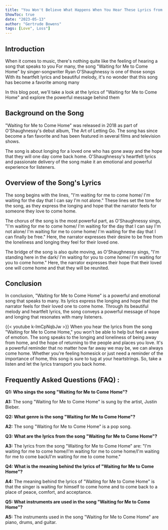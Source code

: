 ```yaml
---
title: "You Won't Believe What Happens When You Hear These Lyrics from 'Waiting for Me to Come Home'!"
ShowToc: true 
date: "2023-05-13"
author: "Gertrude Bowens" 
tags: [Love", Loss"]
---
```

## Introduction

When it comes to music, there's nothing quite like the feeling of hearing a song that speaks to you For many, the song "Waiting for Me to Come Home" by singer-songwriter Ryan O'Shaughnessy is one of those songs With its heartfelt lyrics and beautiful melody, it's no wonder that this song has become a favorite among many

In this blog post, we'll take a look at the lyrics of "Waiting for Me to Come Home" and explore the powerful message behind them 

## Background on the Song

"Waiting for Me to Come Home" was released in 2018 as part of O'Shaughnessy's debut album, The Art of Letting Go. The song has since become a fan favorite and has been featured in several films and television shows.

The song is about longing for a loved one who has gone away and the hope that they will one day come back home. O'Shaughnessy's heartfelt lyrics and passionate delivery of the song make it an emotional and powerful experience for listeners.

## Overview of the Song's Lyrics

The song begins with the lines, "I'm waiting for me to come home/ I'm waiting for the day that I can say I'm not alone." These lines set the tone for the song, as they express the longing and hope that the narrator feels for someone they love to come home.

The chorus of the song is the most powerful part, as O'Shaughnessy sings, "I'm waiting for me to come home/ I'm waiting for the day that I can say I'm not alone/ I'm waiting for me to come home/ I'm waiting for the day that I can finally be free." Here, the narrator expresses their desire to be free from the loneliness and longing they feel for their loved one.

The bridge of the song is also quite moving, as O'Shaughnessy sings, "I'm standing here in the dark/ I'm waiting for you to come home/ I'm waiting for you to come home." Here, the narrator expresses their hope that their loved one will come home and that they will be reunited.

## Conclusion

In conclusion, "Waiting for Me to Come Home" is a powerful and emotional song that speaks to many. Its lyrics express the longing and hope that the narrator feels for their loved one to come home. Through its beautiful melody and heartfelt lyrics, the song conveys a powerful message of hope and longing that resonates with many listeners.

{{< youtube k-ImCpNqbJw >}} 
When you hear the lyrics from the song "Waiting for Me to Come Home," you won't be able to help but feel a wave of emotion. The song speaks to the longing and loneliness of being away from home, and the hope of returning to the people and places you love. It's a powerful reminder that no matter how far away we may be, we can always come home. Whether you're feeling homesick or just need a reminder of the importance of home, this song is sure to tug at your heartstrings. So, take a listen and let the lyrics transport you back home.

## Frequently Asked Questions (FAQ) :
**Q1: Who sings the song "Waiting for Me to Come Home"?**

**A1:** The song "Waiting for Me to Come Home" is sung by the artist, Justin Bieber.

**Q2: What genre is the song "Waiting for Me to Come Home"?**

**A2:** The song "Waiting for Me to Come Home" is a pop song.

**Q3: What are the lyrics from the song "Waiting for Me to Come Home"?**

**A3:** The lyrics from the song "Waiting for Me to Come Home" are: "I'm waiting for me to come home/I'm waiting for me to come home/I'm waiting for me to come back/I'm waiting for me to come home."

**Q4: What is the meaning behind the lyrics of "Waiting for Me to Come Home"?**

**A4:** The meaning behind the lyrics of "Waiting for Me to Come Home" is that the singer is waiting for himself to come home and to come back to a place of peace, comfort, and acceptance.

**Q5: What instruments are used in the song "Waiting for Me to Come Home"?**

**A5:** The instruments used in the song "Waiting for Me to Come Home" are piano, drums, and guitar.



